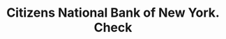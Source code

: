 ---
doi: 10.7916/D8XS76H6
date_other: '1870'
date_other_textual: 1870-1879
form: printed ephemera
genre:
- Checks (bank checks)
name:
- Citizens National Bank of New York
object_in_context_url: https://biggert.cul.columbia.edu/items/view/ave_biggert_01075
subject_hierarchical_geographic:
- New York, New York, United States
subject_name:
- Citizens National Bank of New York
title: Citizens National Bank of New York. Check
sort_title: Citizens National Bank of New York. Check
call_number: ave_biggert_01075
coordinates:
- 40.71277777777778,-74.00583333333333
pid: ave_biggert_01075
identifiers: ave_biggert_01075
permalink: /biggert/ave_biggert_01075/
layout: iiif-image-page
---
